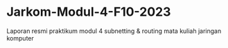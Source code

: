 # Jarkom-Modul-4-F10-2023
Laporan resmi praktikum modul 4 subnetting &amp; routing mata kuliah jaringan komputer
